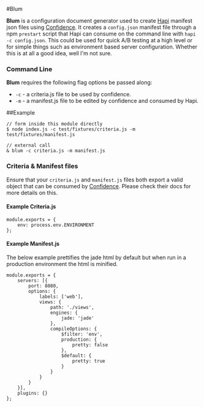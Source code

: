 #Blum

**Blum** is a configuration document generator used to create [Hapi](https://github.com/hapijs/hapi) manifest json files using [Confidence](https://github.com/hapijs/confidence). It creates a `config.json` manifest file through a npm `prestart` script that Hapi can consume on the command line with `hapi -c config.json`. This could be used for quick A/B testing at a high level or for simple things such as environment based server configuration. Whether this is at all a good idea, well I'm not sure.

### Command Line
**Blum** requires the following flag options be passed along:

*	`-c` - a criteria.js file to be used by confidence.
*	`-m` - a manifest.js file to be edited by confidence and consumed by Hapi.

##Example

	// form inside this module directly
	$ node index.js -c test/fixtures/criteria.js -m test/fixtures/manifest.js
	
	// external call
	& blum -c criteria.js -m manifest.js
	

### Criteria & Manifest files
Ensure that your `criteria.js` and `manifest.js` files both export a valid object that can be consumed by [Confidence](https://github.com/hapijs/confidence). Please check their docs for more details on this.

#### Example Criteria.js


	module.exports = {
    	env: process.env.ENVIRONMENT
	};

#### Example Manifest.js
The below example prettifies the jade html by default but when run in a production environment the html is minified.

	module.exports = {
    	servers: [{
        	port: 8080,
        	options: {
            	labels: ['web'],
            	views: {
                	path: './views',
                	engines: {
                   		jade: 'jade'
                	},
                	compileOptions: {
                    	$filter: 'env',
                    	production: {
                    	    pretty: false
                    	},
                    	$default: {
                    	    pretty: true
                    	}
                	}
            	}
        	}
    	}],
    	plugins: {}
	};